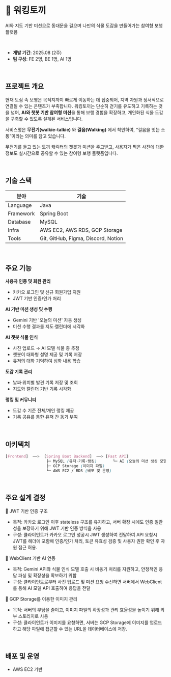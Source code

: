 # 🚶 워킹토끼
AI와 지도 기반 미션으로 동대문을 걸으며 나만의 식물 도감을 만들어가는 참여형 보행 플랫폼

<br>

- **개발 기간**: 2025.08 (2주)  
- **팀 구성**: FE 2명, BE 1명, AI 1명


<br>
  
##  프로젝트 개요  


현재 도심 속 보행은 목적지까지 빠르게 이동하는 데 집중되어, 지역 자원과 정서적으로 연결될 수 있는 콘텐츠가 부족합니다.
워킹토끼는 단순히 걷기를 유도하고 기록하는 것을 넘어, **AI와 챗봇 기반 참여형 미션**을 통해 보행 경험을 확장하고, 개인화된 식물 도감을 구축할 수 있도록 설계된 서비스입니다.

서비스명은 **무전기(walkie-talkie)** 와 **걸음(Walking)** 에서 착안하여, “걸음을 잇는 소통”이라는 의미를 담고 있습니다.

무전기를 들고 있는 토끼 캐릭터의 챗봇과 미션을 주고받고, 사용자가 찍은 사진에 대한 정보도 실시간으로 공유할 수 있는 참여형 보행 플랫폼입니다.


<br>


##  기술 스택  
| 분야       | 기술 |
|------------|----------------------------------|
| Language   | Java |
| Framework  | Spring Boot |
| Database   | MySQL |
| Infra      | AWS EC2, AWS RDS, GCP Storage |
| Tools      | Git, GitHub, Figma, Discord, Notion |


<br>

##  주요 기능  

 **사용자 인증 및 회원 관리**
  - 카카오 로그인 및 신규 회원가입 지원
  - JWT 기반 인증/인가 처리

 **AI 기반 미션 생성 및 수행**  
  - Gemini 기반 '오늘의 미션' 자동 생성
  - 미션 수행 결과를 지도·캘린더에 시각화

 **AI 챗봇 식물 인식**  
  - 사진 업로드 → AI 모델 식물 종 추정 
  - 챗봇이 대화형 설명 제공 및 기록 저장
  - 유저의 대화 기억하여 심화 내용 학습 
 
 **도감 기록 관리**
  - 날짜·위치별 발견 기록 저장 및 조회
  - 지도와 캘린더 기반 기록 시각화
    
 **랭킹 및 커뮤니티**
  - 도감 수 기준 전체/개인 랭킹 제공
  - 기록 공유를 통한 유저 간 동기 부여


<br>

## 아키텍처

```css
[Frontend]  ──>  [Spring Boot Backend]  ──> [Fast API]
                  ├─ MySQL (유저·기록·랭킹)       └─ AI (오늘의 미션 생성 모델 + 식물 인식 모델)
                  ├─ GCP Storage (이미지 파일)
                  └─ AWS EC2 / RDS (배포 및 운영)
```
<br>

 ## 주요 설계 결정

  🔹 JWT 기반 인증 구조
   - 목적: 카카오 로그인 이후 stateless 구조를 유지하고, 서버 확장 시에도 인증 일관성을 보장하기 위해 JWT 기반 인증 방식을 사용
   - 구성: 클라이언트가 카카오 로그인 성공시 JWT 생성하여 전달하여 API 요청시 JWT를 헤더에 포함해 인증/인가 처리, 토큰 유효성 검증 및 사용자 권한 확인 후 자원 접근 허용.

  🔹 WebClient 기반 AI 연동
   - 목적: Gemini API와 식물 인식 모델 호출 시 비동기 처리를 지원하고, 안정적인 응답 파싱 및 확장성을 확보하기 위함
   - 구성: 클라이언트로부터 사진 업로드 및 미션 요청 수신하면 서버에서 WebClient를 통해 AI 모델 API 호출하여 응답을 전달

  🔹 GCP Storage를 이용한 이미지 관리
   - 목적: 서버의 부담을 줄이고, 이미지 파일의 확장성과 관리 효율성을 높이기 위해 외부 스토리지로 사용
   - 구성: 클라이언트가 이미지를 요청하면, 서버는 GCP Storage에 이미지를 업로드하고 해당 파일에 접근할 수 있는 URL을 데이터베이스에 저장.

<br>

## 배포 및 운영
  - AWS EC2 기반 

<br>

